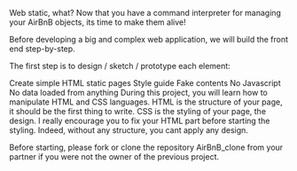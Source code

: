 Web static, what?
Now that you have a command interpreter for managing your AirBnB objects, its time to make them alive!

Before developing a big and complex web application, we will build the front end step-by-step.

The first step is to design / sketch / prototype each element:

Create simple HTML static pages
Style guide
Fake contents
No Javascript
No data loaded from anything
During this project, you will learn how to manipulate HTML and CSS languages. HTML is the structure of your page, it should be the first thing to write. CSS is the styling of your page, the design. I really encourage you to fix your HTML part before starting the styling. Indeed, without any structure, you cant apply any design.

Before starting, please fork or clone the repository AirBnB_clone from your partner if you were not the owner of the previous project.
